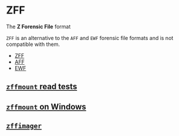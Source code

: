 # ZFF

The **Z Forensic File** format

`ZFF` is an alternative to the `AFF` and `EWF` forensic file formats and is not compatible with them.

- [ZFF](https://github.com/zff-team/)
- [AFF](https://github.com/Velocidex/c-aff4/)
- [EWF](https://github.com/libyal/libewf/)


## [`zffmount` read tests](zffmountReadTests/README.md)

## [`zffmount` on Windows](zffmountOnWindows/README.md)

## [`zffimager`](zffimager/README.md)
